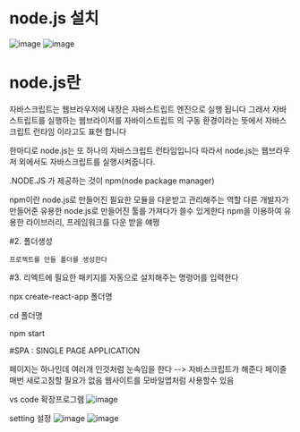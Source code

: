 # node.js 설치

![image](https://github.com/heoyounggyu/react_basic/assets/129017041/44f25ac6-00a1-463a-b4db-fe148b6ea67f)
![image](https://github.com/heoyounggyu/react_basic/assets/129017041/fea44e40-7003-4724-a610-f95f04826909)
# node.js란

자바스크립트는 웹브라우저에 내장은 자바스트립트 엔진으로 실행 됩니다 그래서 자바스트립트를 실행하는 웹브라이저를 자바이스트립트
의 구동 환경이라는 뜻에서 자바스크립트 런타임 이라고도 표현 합니다 

한마디로 node.js는  또 하나의 자바스크립트 런타임입니다 따라서 node.js는 웹브라우저 외에서도 자바스크립트를 실행시켜줍니다.


.NODE.JS 가 제공하는 것이 npm(node package manager)

npm이란 node.js로 만들어진 필요한 모듈을 다운받고 관리해주는 역할 다른 개발자가 만들어준 유용한 node.js로 만들어진 툴를 가져다가 쓸수 있게한다
npm을 이용하여 유용한 라이브러리, 프레임워크를 다운 받을 얘쩡

#2. 폴더생성
    
    프로젝트를 만들 폴더를 생성한다
#3. 리엑트에 필요한 패키지를 자동으로 설치해주는 명령어를 입력한다

npx create-react-app 폴더명

cd 폴더명

npm start


#SPA : SINGLE PAGE APPLICATION

페이지는 하나인데 여러개 인것처럼 눈속임을 한다 --> 자바스크립트가 해준다 페이즐 매번 새로고침할 필요가 없음 웹사이트를 모바일앱처럼 사용할수 있음

vs code 확장프로그램
![image](https://github.com/heoyounggyu/react_basic/assets/129017041/58ba3941-d5b3-4faf-b572-7488c5dc06ab)

setting 설정
![image](https://github.com/heoyounggyu/react_basic/assets/129017041/7a3af255-a5fe-4c2e-9943-8cb6e9570821)
![image](https://github.com/heoyounggyu/react_basic/assets/129017041/d3be0ec0-426e-4f3c-9210-fb911592e5c0)



    






